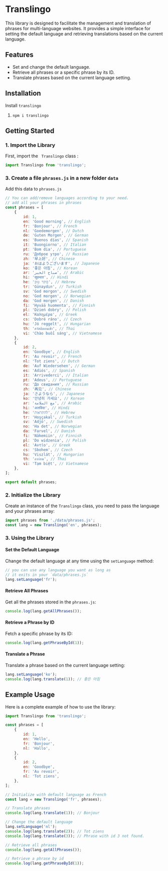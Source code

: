 # Translingo

This library is designed to facilitate the management and translation of phrases for multi-language websites.
It provides a simple interface for setting the default language and retrieving translations based on the current language.

## Features

- Set and change the default language.
- Retrieve all phrases or a specific phrase by its ID.
- Translate phrases based on the current language setting.

## Installation

Install `translingo`

1. `npm i translingo`

## Getting Started

### 1. Import the Library

First, import the ` Translingo` class :

```javascript
import Translingo from 'translingo';
```

### 3. Create a file `phrases.js` in a new folder `data`

Add this data to `phrases.js`

```javascript
// You can add/remove languages according to your need.
// add all your phrases in phrases
const phrases = [
    {
        id: 1,
        en: 'Good morning', // English
        fr: 'Bonjour', // French
        nl: 'Goedemorgen', // Dutch
        de: 'Guten Morgen', // German
        es: 'Buenos días', // Spanish
        it: 'Buongiorno', // Italian
        pt: 'Bom dia', // Portuguese
        ru: 'Доброе утро', // Russian
        zh: '早上好', // Chinese
        ja: 'おはようございます', // Japanese
        ko: '좋은 아침', // Korean
        ar: 'صباح الخير', // Arabic
        hi: 'सुप्रभात', // Hindi
        he: 'בוקר טוב', // Hebrew
        tr: 'Günaydın', // Turkish
        sv: 'God morgon', // Swedish
        no: 'God morgen', // Norwegian
        da: 'God morgen', // Danish
        fi: 'Hyvää huomenta', // Finnish
        pl: 'Dzień dobry', // Polish
        el: 'Καλημέρα', // Greek
        cs: 'Dobré ráno', // Czech
        hu: 'Jó reggelt', // Hungarian
        th: 'สวัสดีตอนเช้า', // Thai
        vi: 'Chào buổi sáng', // Vietnamese
    },
    {
        id: 2,
        en: 'Goodbye', // English
        fr: 'Au revoir', // French
        nl: 'Tot ziens', // Dutch
        de: 'Auf Wiedersehen', // German
        es: 'Adiós', // Spanish
        it: 'Arrivederci', // Italian
        pt: 'Adeus', // Portuguese
        ru: 'До свидания', // Russian
        zh: '再见', // Chinese
        ja: 'さようなら', // Japanese
        ko: '안녕히 가세요', // Korean
        ar: 'مع السلامة', // Arabic
        hi: 'अलविदा', // Hindi
        he: 'להתראות', // Hebrew
        tr: 'Hoşçakal', // Turkish
        sv: 'Adjö', // Swedish
        no: 'Ha det', // Norwegian
        da: 'Farvel', // Danish
        fi: 'Näkemiin', // Finnish
        pl: 'Do widzenia', // Polish
        el: 'Αντίο', // Greek
        cs: 'Sbohem', // Czech
        hu: 'Viszlát', // Hungarian
        th: 'ลาก่อน', // Thai
        vi: 'Tạm biệt', // Vietnamese
    },
];

export default phrases;
```

### 2. Initialize the Library

Create an instance of the `Translingo` class, you need to pass the language and your phrases array:

```javascript
import phrases from './data/phrases.js';
const lang = new Translingo('en', phrases);
```

### 3. Using the Library

#### Set the Default Language

Change the default language at any time using the `setLanguage` method:

```javascript
// you can use any language you want as long as
// it exits in your `data/phrases.js`
lang.setLanguage('fr');
```

#### Retrieve All Phrases

Get all the phrases stored in the `phrases.js`:

```javascript
console.log(lang.getAllPhrases());
```

#### Retrieve a Phrase by ID

Fetch a specific phrase by its ID:

```javascript
console.log(lang.getPhraseById(1));
```

#### Translate a Phrase

Translate a phrase based on the current language setting:

```javascript
lang.setLanguage('ko');
console.log(lang.translate(1)); // 좋은 아침
```

## Example Usage

Here is a complete example of how to use the library:

```javascript
import Translingo from 'translingo';

const phrases = [
    {
        id: 1,
        en: 'Hello',
        fr: 'Bonjour',
        nl: 'Hallo',
    },
    {
        id: 2,
        en: 'Goodbye',
        fr: 'Au revoir',
        nl: 'Tot ziens',
    },
];

// Initialize with default language as French
const lang = new Translingo('fr', phrases);

// Translate phrases
console.log(lang.translate(1)); // Bonjour

// Change the default language
lang.setLanguage('nl');
console.log(lang.translate(2)); // Tot ziens
console.log(lang.translate(3)); // Phrase with id 3 not found.

// Retrieve all phrases
console.log(lang.getAllPhrases());

// Retrieve a phrase by id
console.log(lang.getPhraseById(1));
```
